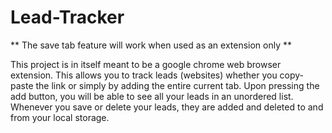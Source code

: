 # Lead-Tracker
** The save tab feature will work when used as an extension only ** 


This project is in itself meant to be a google chrome web browser extension. This allows you to track leads (websites) whether you copy-paste the link or simply by adding the entire current tab. Upon pressing the add button, you will be able to see all your leads in an unordered list. Whenever you save or delete your leads, they are added and deleted to and from your local storage. 
